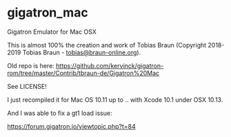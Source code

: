 # gigatron_mac
Gigatron Emulator for Mac OSX

This is almost 100% the creation and work of Tobias Braun (Copyright 2018-2019 Tobias Braun - tobias@braun-online.org).

Old repo is here: https://github.com/kervinck/gigatron-rom/tree/master/Contrib/tbraun-de/Gigatron%20Mac

See LICENSE!

I just recompiled it for Mac OS 10.11 up to .. with Xcode 10.1 under OSX 10.13.

And I was able to fix a gt1 load issue:

https://forum.gigatron.io/viewtopic.php?t=84


